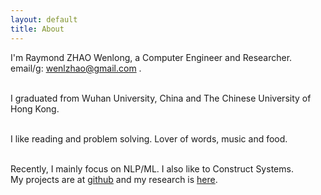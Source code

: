 ```yaml
---
layout: default
title: About
---
```

I'm Raymond ZHAO Wenlong, a Computer Engineer and Researcher.   
email/g: wenlzhao@gmail.com .  
<br>  

I graduated from Wuhan University, China and The Chinese University of Hong Kong.    
<br>  
   
I like reading and problem solving.  Lover of words, music and food.    
<br>  

Recently, I mainly focus on NLP/ML.  I also like to Construct Systems.  
My projects are at [github](https://github.com/muyun) and my research is [here](http://muyun.github.io/research/).  
<br>

